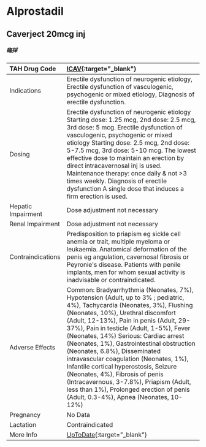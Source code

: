 # Alprostadil

## Caverject 20mcg inj

##### 臨採

| TAH Drug Code      | [ICAV](https://www.tahsda.org.tw/drugs/hissearch.php?drug_code=ICAV){:target="_blank"}                                                                                                                                                                                                                                                                                                                                                                                                                                                                                                                                          |
|:-------------------|:--------------------------------------------------------------------------------------------------------------------------------------------------------------------------------------------------------------------------------------------------------------------------------------------------------------------------------------------------------------------------------------------------------------------------------------------------------------------------------------------------------------------------------------------------------------------------------------------------------------------------------|
| Indications        | Erectile dysfunction of neurogenic etiology, Erectile dysfunction of vasculogenic, psychogenic or mixed etiology, Diagnosis of erectile dysfunction.                                                                                                                                                                                                                                                                                                                                                                                                                                                                            |
| Dosing             | Erectile dysfunction of neurogenic etiology Starting dose: 1.25 mcg, 2nd dose: 2.5 mcg, 3rd dose: 5 mcg. Erectile dysfunction of vasculogenic, psychogenic or mixed etiology Starting dose: 2.5 mcg, 2nd dose: 5-7.5 mcg, 3rd dose: 5-10 mcg. The lowest effective dose to maintain an erection by direct intracavernosal inj is used. Maintenance therapy: once daily & not >3 times weekly. Diagnosis of erectile dysfunction A single dose that induces a firm erection is used.                                                                                                                                             |
| Hepatic Impairment | Dose adjustment not necessary                                                                                                                                                                                                                                                                                                                                                                                                                                                                                                                                                                                                   |
| Renal Impairment   | Dose adjustment not necessary                                                                                                                                                                                                                                                                                                                                                                                                                                                                                                                                                                                                   |
| Contraindications  | Predisposition to priapism eg sickle cell anemia or trait, multiple myeloma or leukaemia. Anatomical deformation of the penis eg angulation, cavernosal fibrosis or Peyronie's disease. Patients with penile implants, men for whom sexual activity is inadvisable or contraindicated.                                                                                                                                                                                                                                                                                                                                          |
| Adverse Effects    | Common: Bradyarrhythmia (Neonates, 7%), Hypotension (Adult, up to 3% ; pediatric, 4%), Tachycardia (Neonates, 3%), Flushing (Neonates, 10%), Urethral discomfort (Adult, 12-13%), Pain in penis (Adult, 29-37%), Pain in testicle (Adult, 1-5%), Fever (Neonates, 14%) Serious: Cardiac arrest (Neonates, 1%), Gastrointestinal obstruction (Neonates, 6.8%), Disseminated intravascular coagulation (Neonates, 1%), Infantile cortical hyperostosis, Seizure (Neonates, 4%), Fibrosis of penis (Intracavernous, 3-7.8%), Priapism (Adult, less than 1%), Prolonged erection of penis (Adult, 0.3-4%), Apnea (Neonates, 10-12%) |
| Pregnancy          | No Data                                                                                                                                                                                                                                                                                                                                                                                                                                                                                                                                                                                                                         |
| Lactation          | Contraindicated                                                                                                                                                                                                                                                                                                                                                                                                                                                                                                                                                                                                                 |
| More Info          | [UpToDate](https://www.uptodate.com/contents/alprostadil-drug-information){:target="_blank"}                                                                                                                                                                                                                                                                                                                                                                                                                                                                                                                                    |

